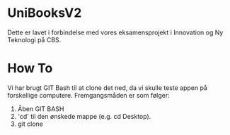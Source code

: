 # UniBooksV2

Dette er lavet i forbindelse med vores eksamensprojekt i Innovation og Ny Teknologi på CBS.

# How To
Vi har brugt GIT Bash til at clone det ned, da vi skulle teste appen på forskellige computere.
Fremgangsmåden er som følger:
1. Åben GIT BASH
2. 'cd' til den ønskede mappe (e.g. cd Desktop).
3. git clone 

